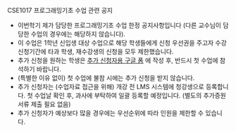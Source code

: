 CSE1017 프로그래밍기초 수업 관련 공지
- 이번학기 제가 담당한 프로그래밍기초 수업 한정 공지사항입니다 (다른 교수님이 담당한 수업의 경우에는 해당하지 않습니다).
- 이 수업은 1학년 신입생 대상 수업으로 해당 학생들에게 신청 우선권을 주고자 수강신청기간에 타과 학생, 재수강생의 신청을 모두 제한했습니다.
- 추가 신청을 원하는 학생은 [추가 신청자용 구글 폼](https://forms.gle/o1RGviHPm6bYuSg87) 에 작성 후, 반드시 첫 수업에 참석하기 바랍니다.
- (특별한 이유 없이) 첫 수업에 불참 시에는 추가 신청을 받지 않습니다.
- 추가 신청자는 (수업자료 접근을 위해) 개강 전 LMS 시스템에 청강생으로 등록합니다. 첫 수업날 확인 후, 과사에 부탁하여 일괄 등록할 예정입니다. (별도의 추가증원 서류 제출 필요 없음)
- 추가 신청자가 예상보다 많을 경우에는 우선순위에 따라 인원을 제한할 수 있습니다.
